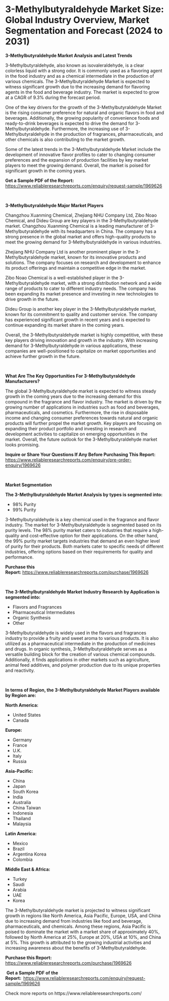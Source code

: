 <p><h1>3-Methylbutyraldehyde Market Size: Global Industry Overview, Market Segmentation and Forecast (2024 to 2031)</h1></p><p><strong>3-Methylbutyraldehyde Market Analysis and Latest Trends</strong></p>
<p><p>3-Methylbutyraldehyde, also known as isovaleraldehyde, is a clear colorless liquid with a strong odor. It is commonly used as a flavoring agent in the food industry and as a chemical intermediate in the production of various chemicals. The 3-Methylbutyraldehyde Market is expected to witness significant growth due to the increasing demand for flavoring agents in the food and beverage industry. The market is expected to grow at a CAGR of 9.3% during the forecast period.</p><p>One of the key drivers for the growth of the 3-Methylbutyraldehyde Market is the rising consumer preference for natural and organic flavors in food and beverages. Additionally, the growing popularity of convenience foods and ready-to-drink beverages is expected to drive the demand for 3-Methylbutyraldehyde. Furthermore, the increasing use of 3-Methylbutyraldehyde in the production of fragrances, pharmaceuticals, and other chemicals is also contributing to the market growth.</p><p>Some of the latest trends in the 3-Methylbutyraldehyde Market include the development of innovative flavor profiles to cater to changing consumer preferences and the expansion of production facilities by key market players to meet the growing demand. Overall, the market is poised for significant growth in the coming years.</p></p>
<p><strong>Get a Sample PDF of the Report:&nbsp;</strong> <a href="https://www.reliableresearchreports.com/enquiry/request-sample/1969626">https://www.reliableresearchreports.com/enquiry/request-sample/1969626</a></p>
<p>&nbsp;</p>
<p><strong>3-Methylbutyraldehyde Major Market Players</strong></p>
<p><p>Changzhou Xuanming Chemical, Zhejiang NHU Company Ltd, Zibo Noao Chemical, and Dideu Group are key players in the 3-Methylbutyraldehyde market. Changzhou Xuanming Chemical is a leading manufacturer of 3-Methylbutyraldehyde with its headquarters in China. The company has a strong presence in the global market and offers high-quality products to meet the growing demand for 3-Methylbutyraldehyde in various industries.</p><p>Zhejiang NHU Company Ltd is another prominent player in the 3-Methylbutyraldehyde market, known for its innovative products and solutions. The company focuses on research and development to enhance its product offerings and maintain a competitive edge in the market.</p><p>Zibo Noao Chemical is a well-established player in the 3-Methylbutyraldehyde market, with a strong distribution network and a wide range of products to cater to different industry needs. The company has been expanding its market presence and investing in new technologies to drive growth in the future.</p><p>Dideu Group is another key player in the 3-Methylbutyraldehyde market, known for its commitment to quality and customer service. The company has experienced significant growth in recent years and is expected to continue expanding its market share in the coming years.</p><p>Overall, the 3-Methylbutyraldehyde market is highly competitive, with these key players driving innovation and growth in the industry. With increasing demand for 3-Methylbutyraldehyde in various applications, these companies are well-positioned to capitalize on market opportunities and achieve further growth in the future.</p></p>
<p>&nbsp;</p>
<p><strong>What Are The Key Opportunities For 3-Methylbutyraldehyde Manufacturers?</strong></p>
<p><p>The global 3-Methylbutyraldehyde market is expected to witness steady growth in the coming years due to the increasing demand for this compound in the fragrance and flavor industry. The market is driven by the growing number of applications in industries such as food and beverages, pharmaceuticals, and cosmetics. Furthermore, the rise in disposable income and changing consumer preferences towards natural and organic products will further propel the market growth. Key players are focusing on expanding their product portfolio and investing in research and development activities to capitalize on emerging opportunities in the market. Overall, the future outlook for the 3-Methylbutyraldehyde market looks promising.</p></p>
<p><strong>Inquire or Share Your Questions If Any Before Purchasing This Report:</strong> <a href="https://www.reliableresearchreports.com/enquiry/pre-order-enquiry/1969626">https://www.reliableresearchreports.com/enquiry/pre-order-enquiry/1969626</a></p>
<p>&nbsp;</p>
<p><strong>Market Segmentation</strong></p>
<p><strong>The 3-Methylbutyraldehyde Market Analysis by types is segmented into:</strong></p>
<p><ul><li>98% Purity</li><li>99% Purity</li></ul></p>
<p><p>3-Methylbutyraldehyde is a key chemical used in the fragrance and flavor industry. The market for 3-Methylbutyraldehyde is segmented based on its purity levels. The 98% purity market caters to industries that require a high-quality and cost-effective option for their applications. On the other hand, the 99% purity market targets industries that demand an even higher level of purity for their products. Both markets cater to specific needs of different industries, offering options based on their requirements for quality and performance.</p></p>
<p><strong>Purchase this Report:&nbsp;</strong><a href="https://www.reliableresearchreports.com/purchase/1969626">https://www.reliableresearchreports.com/purchase/1969626</a></p>
<p>&nbsp;</p>
<p><strong>The 3-Methylbutyraldehyde Market Industry Research by Application is segmented into:</strong></p>
<p><ul><li>Flavors and Fragrances</li><li>Pharmaceutical Intermediates</li><li>Organic Synthesis</li><li>Other</li></ul></p>
<p><p>3-Methylbutyraldehyde is widely used in the flavors and fragrances industry to provide a fruity and sweet aroma to various products. It is also utilized as a pharmaceutical intermediate in the production of medicines and drugs. In organic synthesis, 3-Methylbutyraldehyde serves as a versatile building block for the creation of various chemical compounds. Additionally, it finds applications in other markets such as agriculture, animal feed additives, and polymer production due to its unique properties and reactivity.</p></p>
<p>&nbsp;</p>
<p><strong>In terms of Region, the 3-Methylbutyraldehyde Market Players available by Region are:</strong></p>
<p>
    <p> <strong> North America: </strong>
        <ul>
            <li>United States</li>
            <li>Canada</li>
        </ul>
        </p> 
    <p> <strong> Europe: </strong>
        <ul>
            <li>Germany</li>
            <li>France</li>
            <li>U.K.</li>
            <li>Italy</li>
            <li>Russia</li>
        </ul>
        </p> 
    <p> <strong> Asia-Pacific: </strong>
        <ul>
            <li>China</li>
            <li>Japan</li>
            <li>South Korea</li>
            <li>India</li>
            <li>Australia</li>
            <li>China Taiwan</li>
            <li>Indonesia</li>
            <li>Thailand</li>
            <li>Malaysia</li>
        </ul>
        </p> 
    <p> <strong> Latin America: </strong>
        <ul>
            <li>Mexico</li>
            <li>Brazil</li>
            <li>Argentina Korea</li>
            <li>Colombia</li>
        </ul>
        </p> 
    <p> <strong> Middle East & Africa: </strong>
        <ul>
            <li>Turkey</li>
            <li>Saudi</li>
            <li>Arabia</li>
            <li>UAE</li>
            <li>Korea</li>
        </ul>
    </p>
    </p>
<p><p>The 3-Methylbutyraldehyde market is projected to witness significant growth in regions like North America, Asia Pacific, Europe, USA, and China due to increasing demand from industries like food and beverage, pharmaceuticals, and chemicals. Among these regions, Asia Pacific is poised to dominate the market with a market share of approximately 40%, followed by North America at 25%, Europe at 20%, USA at 10%, and China at 5%. This growth is attributed to the growing industrial activities and increasing awareness about the benefits of 3-Methylbutyraldehyde.</p></p>
<p><strong>Purchase this Report: </strong><a href="https://www.reliableresearchreports.com/purchase/1969626">https://www.reliableresearchreports.com/purchase/1969626</a></p>
<p>&nbsp;<strong>Get a Sample PDF of the Report:&nbsp;&nbsp;</strong><a href="https://www.reliableresearchreports.com/enquiry/request-sample/1969626">https://www.reliableresearchreports.com/enquiry/request-sample/1969626</a></p>
<p><strong></strong></p>
<p>Check more reports on https://www.reliableresearchreports.com/</p>